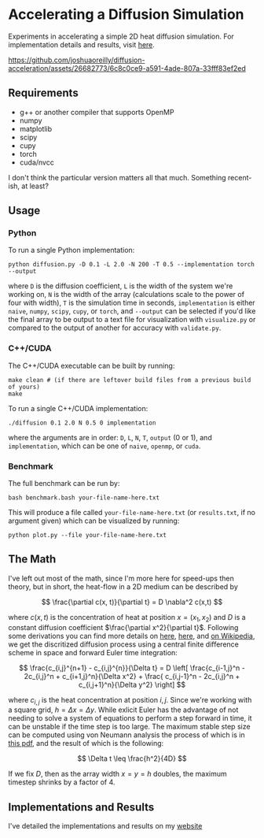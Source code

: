 # Accelerating a Diffusion Simulation

Experiments in accelerating a simple 2D heat diffusion simulation.
For implementation details and results, visit [here](https://joshuaoreilly.com/Projects/diffusion-acceleration.html).

https://github.com/joshuaoreilly/diffusion-acceleration/assets/26682773/6c8c0ce9-a591-4ade-807a-33fff83ef2ed

## Requirements

- g++ or another compiler that supports OpenMP
- numpy
- matplotlib
- scipy
- cupy
- torch
- cuda/nvcc

I don't think the particular version matters all that much.
Something recent-ish, at least?

## Usage

### Python

To run a single Python implementation:

```
python diffusion.py -D 0.1 -L 2.0 -N 200 -T 0.5 --implementation torch --output
```

where `D` is the diffusion coefficient, `L` is the width of the system we're working on, `N` is the width of the array (calculations scale to the power of four with width), `T` is the simulation time in seconds, `implementation` is either `naive`, `numpy`, `scipy`, `cupy`, or `torch`, and `--output` can be selected if you'd like the final array to be output to a text file for visualization with `visualize.py` or compared to the output of another for accuracy with `validate.py`.

### C++/CUDA

The C++/CUDA executable can be built by running:

```
make clean # (if there are leftover build files from a previous build of yours)
make
```

To run a single C++/CUDA implementation:

```
./diffusion 0.1 2.0 N 0.5 0 implementation
```

where the arguments are in order: `D`, `L`, `N`, `T`, `output` (0 or 1), and `implementation`, which can be one of `naive`, `openmp`, or `cuda`.

### Benchmark

The full benchmark can be run by:

```
bash benchmark.bash your-file-name-here.txt
```

This will produce a file called `your-file-name-here.txt` (or `results.txt`, if no argument given) which can be visualized by running:

```
python plot.py --file your-file-name-here.txt
```

## The Math

I've left out most of the math, since I'm more here for speed-ups then theory, but in short, the heat-flow in a 2D medium can be described by

$$
\frac{\partial c(x, t)}{\partial t} = D \nabla^2 c(x,t)
$$

where $c(x,t)$ is the concentration of heat at position $x = (x_1,x_2)$ and $D$ is a constant diffusion coefficient $\frac{\partial x^2}{\partial t}$.
Following some derivations you can find more details on [here](https://hplgit.github.io/fdm-book/doc/pub/diffu/pdf/diffu-4print.pdf), [here](https://hplgit.github.io/fdm-book/doc/pub/book/sphinx/._book011.html), and [on Wikipedia](https://en.wikipedia.org/wiki/Finite_difference), we get the discritized diffusion process using a central finite difference scheme in space and forward Euler time integration:

$$
\frac{c_{i,j}^{n+1} - c_{i,j}^{n}}{\Delta t} = D \left[ \frac{c_{i-1,j}^n - 2c_{i,j}^n + c_{i+1,j}^n}{\Delta x^2} + \frac{ c_{i,j-1}^n - 2c_{i,j}^n + c_{i,j+1}^n}{\Delta y^2} \right]
$$

where $c_{i,j}$ is the heat concentration at position $i, j$.
Since we're working with a square grid, $h = \Delta x = \Delta y$.
While exlicit Euler has the advantage of not needing to solve a system of equations to perform a step forward in time, it can be unstable if the time step is too large.
The maximum stable step size can be computed using von Neumann analysis the process of which is in [this pdf](https://joshuaoreilly.com/static/diffusion-von-neumann.pdf), and the result of which is the following:

$$
\Delta t \leq \frac{h^2}{4D}
$$

If we fix $D$, then as the array width $x = y = h$ doubles, the maximum timestep shrinks by a factor of 4. 

## Implementations and Results

I've detailed the implementations and results on my [website](https://joshuaoreilly.com/Projects/diffusion-acceleration.html)

